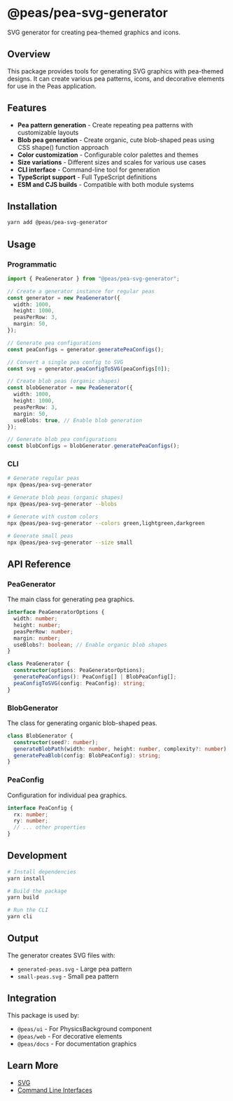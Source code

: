 # @peas/pea-svg-generator

SVG generator for creating pea-themed graphics and icons.

## Overview

This package provides tools for generating SVG graphics with pea-themed designs. It can create various pea patterns, icons, and decorative elements for use in the Peas application.

## Features

- **Pea pattern generation** - Create repeating pea patterns with customizable layouts
- **Blob pea generation** - Create organic, cute blob-shaped peas using CSS shape() function approach
- **Color customization** - Configurable color palettes and themes
- **Size variations** - Different sizes and scales for various use cases
- **CLI interface** - Command-line tool for generation
- **TypeScript support** - Full TypeScript definitions
- **ESM and CJS builds** - Compatible with both module systems

## Installation

```bash
yarn add @peas/pea-svg-generator
```

## Usage

### Programmatic

```typescript
import { PeaGenerator } from "@peas/pea-svg-generator";

// Create a generator instance for regular peas
const generator = new PeaGenerator({
  width: 1000,
  height: 1000,
  peasPerRow: 3,
  margin: 50,
});

// Generate pea configurations
const peaConfigs = generator.generatePeaConfigs();

// Convert a single pea config to SVG
const svg = generator.peaConfigToSVG(peaConfigs[0]);

// Create blob peas (organic shapes)
const blobGenerator = new PeaGenerator({
  width: 1000,
  height: 1000,
  peasPerRow: 3,
  margin: 50,
  useBlobs: true, // Enable blob generation
});

// Generate blob pea configurations
const blobConfigs = blobGenerator.generatePeaConfigs();
```

### CLI

```bash
# Generate regular peas
npx @peas/pea-svg-generator

# Generate blob peas (organic shapes)
npx @peas/pea-svg-generator --blobs

# Generate with custom colors
npx @peas/pea-svg-generator --colors green,lightgreen,darkgreen

# Generate small peas
npx @peas/pea-svg-generator --size small
```

## API Reference

### PeaGenerator

The main class for generating pea graphics.

```typescript
interface PeaGeneratorOptions {
  width: number;
  height: number;
  peasPerRow: number;
  margin: number;
  useBlobs?: boolean; // Enable organic blob shapes
}

class PeaGenerator {
  constructor(options: PeaGeneratorOptions);
  generatePeaConfigs(): PeaConfig[] | BlobPeaConfig[];
  peaConfigToSVG(config: PeaConfig): string;
}
```

### BlobGenerator

The class for generating organic blob-shaped peas.

```typescript
class BlobGenerator {
  constructor(seed?: number);
  generateBlobPath(width: number, height: number, complexity?: number): string;
  generatePeaBlob(config: BlobPeaConfig): string;
}
```

### PeaConfig

Configuration for individual pea graphics.

```typescript
interface PeaConfig {
  rx: number;
  ry: number;
  // ... other properties
}
```

## Development

```bash
# Install dependencies
yarn install

# Build the package
yarn build

# Run the CLI
yarn cli
```

## Output

The generator creates SVG files with:

- `generated-peas.svg` - Large pea pattern
- `small-peas.svg` - Small pea pattern

## Integration

This package is used by:

- `@peas/ui` - For PhysicsBackground component
- `@peas/web` - For decorative elements
- `@peas/docs` - For documentation graphics

## Learn More

- [SVG](https://developer.mozilla.org/en-US/docs/Web/SVG)
- [Command Line Interfaces](https://nodejs.org/api/readline.html)
